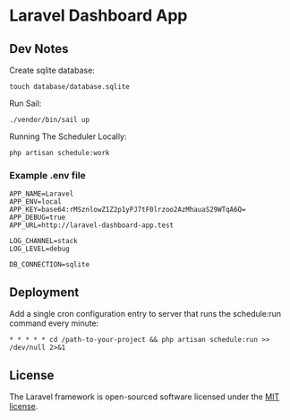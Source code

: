 # Laravel Dashboard App

## Dev Notes

Create sqlite database:

    touch database/database.sqlite

Run Sail:

    ./vendor/bin/sail up

Running The Scheduler Locally:

    php artisan schedule:work


### Example .env file

    APP_NAME=Laravel
    APP_ENV=local
    APP_KEY=base64:rMSznlowZ1Z2p1yPJ7tF0lrzoo2AzMhauaS29WTqA6Q=
    APP_DEBUG=true
    APP_URL=http://laravel-dashboard-app.test

    LOG_CHANNEL=stack
    LOG_LEVEL=debug

    DB_CONNECTION=sqlite

## Deployment

Add a single cron configuration entry to server that runs the schedule:run command every minute:

    * * * * * cd /path-to-your-project && php artisan schedule:run >> /dev/null 2>&1

## License

The Laravel framework is open-sourced software licensed under the [MIT license](https://opensource.org/licenses/MIT).
